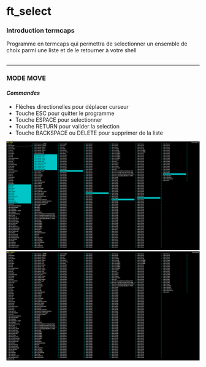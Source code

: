 # ft_select
<h3>Introduction termcaps</h3>
<p style="margin-bottom:30px">Programme en termcaps qui
permettra de selectionner un ensemble de choix parmi une liste et de le retourner à
votre shell</p>
<hr/>
<h3>MODE MOVE</h3>
<h4><i>Commandes</i></h4>
<ul>
  <li>Flèches directionelles pour déplacer curseur </li> 
  <li>Touche ESC pour quitter le programme</li>
  <li>Touche ESPACE pour selectionner</li>
  <li>Touche RETURN pour valider la selection</li>
  <li>Touche BACKSPACE ou DELETE pour supprimer de la liste</li>
 </ul>
 
![Alt text](Visuel_1.png?raw=true "MODE MOVE")
![Alt text](Visuel_2.png?raw=true "MODE SEARCH")
